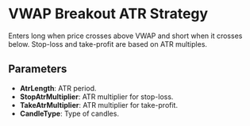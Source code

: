 # VWAP Breakout ATR Strategy

Enters long when price crosses above VWAP and short when it crosses below. Stop-loss and take-profit are based on ATR multiples.

## Parameters

- **AtrLength**: ATR period.
- **StopAtrMultiplier**: ATR multiplier for stop-loss.
- **TakeAtrMultiplier**: ATR multiplier for take-profit.
- **CandleType**: Type of candles.

